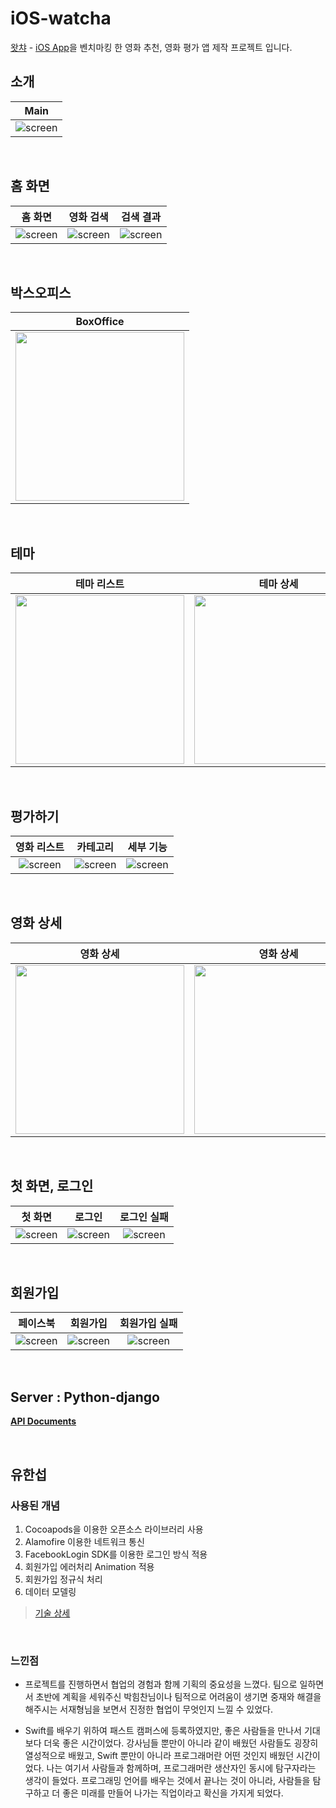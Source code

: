 # iOS-watcha
[왓챠][watcha] - [iOS App][app]을 벤치마킹 한 영화 추천, 영화 평가 앱 제작 프로젝트 입니다.

[watcha]: https://watcha.net
[app]: https://itunes.apple.com/kr/app/왓챠-영화-도서-tv-시리즈-추천-앱/id644185507?mt=8

## 소개
| Main |
| :--: |
| ![screen](/images/ios_watcha.gif)|

<br/>

## 홈 화면
| 홈 화면 | 영화 검색 | 검색 결과 |
| :--: | :--: | :--: |
| ![screen](/images/01_Home_1.png)| ![screen](/images/01_Home_2_search.png)| ![screen](/images/01_Home_3_search_result.png)|

<br/>

## 박스오피스
| BoxOffice |
| :--: |
| <img src="/images/02_BoxOffice.png" width="270px"> |

<br/>

## 테마
| 테마 리스트 | 테마 상세 |
| :--: | :--: |
| <img src="/images/03_Theme_1.png" width="270px"> | <img src="/images/03_Theme_2.png" width="270px"> |

<br/>

## 평가하기
| 영화 리스트 | 카테고리 | 세부 기능 |
| :--: | :--: | :--: |
| ![screen](/images/04_Rating_3_star.png)| ![screen](/images/04_Rating_2_category.png)| ![screen](/images/04_Rating_4_more.png)|

<br/>

## 영화 상세
| 영화 상세 | 영화 상세 |
| :--: | :--: |
| <img src="/images/05_MovieDetail_1.png" width="270px"> | <img src="/images/05_MovieDetail_2.png" width="270px"> |

<br/>

## 첫 화면, 로그인
| 첫 화면 | 로그인 | 로그인 실패 |
| :--: | :--: | :--: |
| ![screen](/images/00_Welcome_1.png)| ![screen](/images/00_Welcome_2_login.png)| ![screen](/images/00_Welcome_3_login_fail.png)|

<br/>

## 회원가입
| 페이스북 | 회원가입 | 회원가입 실패 |
| :--: | :--: | :--: |
| ![screen](/images/00_Welcome_4_facebook.png)| ![screen](/images/00_Welcome_6_signup.png)| ![screen](/images/00_Welcome_7_signup_fail_1.png)|

<br/>

## Server : Python-django
**[API Documents][api]**

[api]: https://fc-wps7th.gitbook.io/team3-project/

<br/>

## 유한섭

### 사용된 개념
1. Cocoapods을 이용한 오픈소스 라이브러리 사용 
2. Alamofire 이용한 네트워크 통신 
3. FacebookLogin SDK를 이용한 로그인 방식 적용 
4. 회원가입 에러처리 Animation 적용
5. 회원가입 정규식 처리
6. 데이터 모델링

> [기술 상세](./Used_tech_and_problem.md)

<br/>

### 느낀점
 - 프로젝트를 진행하면서 협업의 경험과 함께 기획의 중요성을 느꼈다. 팀으로 일하면서 초반에 계획을 세워주신 박힘찬님이나 팀적으로 어려움이 생기면 중재와 해결을 해주시는 서재형님을 보면서 진정한 협업이 무엇인지 느낄 수 있었다.
 
 - Swift를 배우기 위하여 패스트 캠퍼스에 등록하였지만, 좋은 사람들을 만나서 기대보다 더욱 좋은 시간이었다. 강사님들 뿐만이 아니라 같이 배웠던 사람들도 굉장히 열성적으로 배웠고, Swift 뿐만이 아니라 프로그래머란 어떤 것인지 배웠던 시간이었다. 나는 여기서 사람들과 함께하며, 프로그래머란 생산자인 동시에 탐구자라는 생각이 들었다. 프로그래밍 언어를 배우는 것에서 끝나는 것이 아니라, 사람들을 탐구하고 더 좋은 미래를 만들어 나가는 직업이라고 확신을 가지게 되었다.
